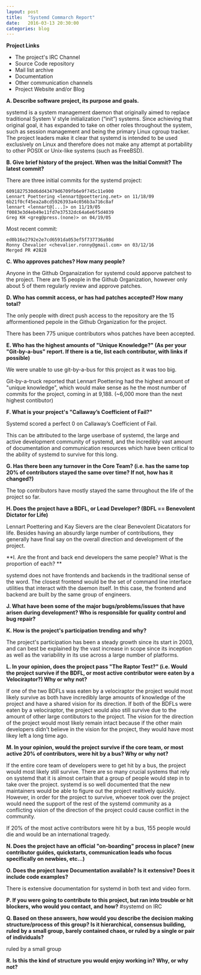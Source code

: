```yaml
---
layout: post
title:  "Systemd Commarch Report"
date:   2016-03-13 20:30:00
categories: blog
---
```


**Project Links**

* The project's IRC Channel
* Source Code repository
* Mail list archive
* Documentation 
* Other communication channels
* Project Website and/or Blog

**A. Describe software project, its purpose and goals.**

systemd is a system management daemon that originally aimed to replace
traditional System V style initialization (“init”) systems. Since achieving
that original goal, it has expanded to take on other roles throughout the
system, such as session management and being the primary Linux cgroup tracker.
The project leaders make it clear that systemd is intended to be used
exclusively on Linux and therefore does not make any attempt at portability to
other POSIX or Unix-like systems (such as FreeBSD).

**B. Give brief history of the project. When was the Initial Commit? The latest
commit?**

There are three initial commits for the systemd project:

    6091827530d6dd43479d6709fb6e9f745c11e900
    Lennart Poettering <lennart@poettering.net> on 11/18/09
    6b21f0cf45ea2a8cd5926393a4c056b3a716c8af
    lennart <lennart@[...]> on 11/19/05
    f0083e3d4eb49e11fd7e37532dc64a6e6f5d4039
    Greg KH <greg@press.(none)> on 04/19/05

Most recent commit:

    ed0b16e2792e2e7cd6591da053ef5f737736a98d
    Ronny Chevalier <chevalier.ronny@gmail.com> on 03/12/16
    Merged PR #2828

**C. Who approves patches? How many people?**

Anyone in the Github Organaization for systemd could apporve patchest to the
project. There are 15 people in the Github Organization, however only about 5
of them regularly review and approve patches.

**D. Who has commit access, or has had patches accepted? How many total?**

The only people with direct push access to the repository are the 15
afformentioned pepole in the Github Organization for the project.

There has been 775 unique contributors whos patches have been accepted.

**E. Who has the highest amounts of "Unique Knowledge?" (As per your
"Git-by-a-bus" report. If there is a tie, list each contributor, with links if
possible)**

We were unable to use git-by-a-bus for this project as it was too big.

Git-by-a-truck reported that Lennart Poettering had the highest amount of
"unique knowledge", which would make sense as he the most number of commits
for the project, coming in at 9,188. (~6,000 more than the next highest
contibutor)

**F. What is your project's "Callaway’s Coefficient of Fail?"**

Systemd scored a perfect 0 on Callaway’s Coefficient of Fail.

This can be attributed to the large userbase of systemd, the large and active
development community of systemd, and the incredibly vast amount of
documentation and communication resources which have been critical to the
ability of systemd to survive for this long.

**G. Has there been any turnover in the Core Team? (i.e. has the same top 20%
of contributors stayed the same over time? If not, how has it changed?)**

The top contributors have mostly stayed the same throughout the life of the
project so far.

**H. Does the project have a BDFL, or Lead Developer? (BDFL == Benevolent
Dictator for Life)**

Lennart Poettering and Kay Sievers are the clear Benevolent Dicatators for
life. Besides having an absurdly large number of contributions, they generally
have final say on the overall direction and development of the project.

**I. Are the front and back end developers the same people? What is the
proportion of each? **

systemd does not have frontends and backends in the traditional sense of the word. The closest frontend would be the set of command line interface utilities that interact with the daemon itself. In this case, the frontend and backend are built by the same group of engineers.

**J. What have been some of the major bugs/problems/issues that have arisen
during development? Who is responsible for quality control and bug repair?**

**K. How is the project's participation trending and why?**

The project's participation has been a steady growth since its start in 2003,
and can best be explained by the vast increase in scope since its inception
as well as the variability in its use across a large number of platforms.

**L. In your opinion, does the project pass "The Raptor Test?" (i.e. Would the
project survive if the BDFL, or most active contributor were eaten by a
Velociraptor?) Why or why not?**

If one of the two BDFLs was eaten by a velociraptor the project would most
likely survive as both have incredibly large amounts of knowledge of the
project and have a shared vision for its direction. If both of the BDFLs
were eaten by a velociraptor, the project would also still survive due to 
the amount of other large contibutors to the project. The vision for the
direction of the project would most likely remain intact because if the 
other main developers didn't believe in the vision for the project, they would
have most likey left a long time ago.

**M. In your opinion, would the project survive if the core team, or most
active 20% of contributors, were hit by a bus? Why or why not?**

If the entire core team of developers were to get hit by a bus, the project
would most likely still survive. There are so many crucial systems that rely
on systemd that it is almost certain that a group of people would step in to
take over the project. systemd is so well documented that the new maintainers
would be able to figure out the project realtively quickly. However, in order
for the project to survive, whoever took over the project would need the
support of the rest of the systemd community as a conflicting vision of the
direction of the project could cause conflict in the community.

If 20% of the most active contributors were hit by a bus, 155 people would die
and would be an international tragedy.

**N. Does the project have an official "on-boarding" process in place? (new
contributor guides, quickstarts, communication leads who focus specifically on
newbies, etc...)**

**O. Does the project have Documentation available? Is it extensive?
        Does it include code examples?**

There is extensive documentation for systemd in both text and video form. 

**P. If you were going to contribute to this project, but ran into trouble or
hit blockers, who would you contact, and how?**
#systemd on IRC

**Q. Based on these answers, how would you describe the decision making
structure/process of this group? Is it hierarchical, consensus building, ruled
by a small group, barely contained chaos, or ruled by a single or pair of
individuals?**


ruled by a small group

**R. Is this the kind of structure you would enjoy working in? Why, or why
not?**
